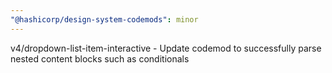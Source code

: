 ```yaml
---
"@hashicorp/design-system-codemods": minor
---
```


v4/dropdown-list-item-interactive - Update codemod to successfully parse nested content blocks such as conditionals
